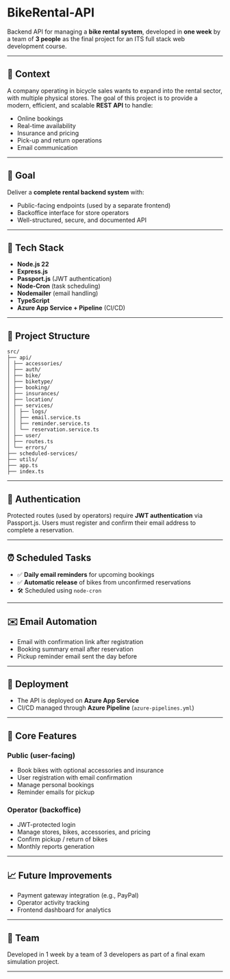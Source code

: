 # BikeRental-API

Backend API for managing a **bike rental system**, developed in **one week** by a team of **3 people** as the final project for an ITS full stack web development course.

---

## 📘 Context

A company operating in bicycle sales wants to expand into the rental sector, with multiple physical stores. The goal of this project is to provide a modern, efficient, and scalable **REST API** to handle:

- Online bookings
- Real-time availability
- Insurance and pricing
- Pick-up and return operations
- Email communication

---

## 🎯 Goal

Deliver a **complete rental backend system** with:

- Public-facing endpoints (used by a separate frontend)
- Backoffice interface for store operators
- Well-structured, secure, and documented API

---

## 🧱 Tech Stack

- **Node.js 22**
- **Express.js**
- **Passport.js** (JWT authentication)
- **Node-Cron** (task scheduling)
- **Nodemailer** (email handling)
- **TypeScript**
- **Azure App Service + Pipeline** (CI/CD)

---

## 📂 Project Structure

```
src/
├── api/
│ ├── accessories/
│ ├── auth/
│ ├── bike/
│ ├── biketype/
│ ├── booking/
│ ├── insurances/
│ ├── location/
│ ├── services/
│ │ ├── logs/
│ │ ├── email.service.ts
│ │ ├── reminder.service.ts
│ │ └── reservation.service.ts
│ ├── user/
│ ├── routes.ts
│ └── errors/
├── scheduled-services/
├── utils/
├── app.ts
├── index.ts
```

---

## 🔐 Authentication

Protected routes (used by operators) require **JWT authentication** via Passport.js. Users must register and confirm their email address to complete a reservation.

---

## ⏰ Scheduled Tasks

- ✅ **Daily email reminders** for upcoming bookings
- ✅ **Automatic release** of bikes from unconfirmed reservations
- 🛠️ Scheduled using `node-cron`

---

## ✉️ Email Automation

- Email with confirmation link after registration
- Booking summary email after reservation
- Pickup reminder email sent the day before

---

## 🚀 Deployment

- The API is deployed on **Azure App Service**
- CI/CD managed through **Azure Pipeline** (`azure-pipelines.yml`)

---

## 🧪 Core Features

### Public (user-facing)
- Book bikes with optional accessories and insurance
- User registration with email confirmation
- Manage personal bookings
- Reminder emails for pickup

### Operator (backoffice)
- JWT-protected login
- Manage stores, bikes, accessories, and pricing
- Confirm pickup / return of bikes
- Monthly reports generation

---

## 📈 Future Improvements

- Payment gateway integration (e.g., PayPal)
- Operator activity tracking
- Frontend dashboard for analytics

---

## 👥 Team

Developed in 1 week by a team of 3 developers as part of a final exam simulation project.

---
